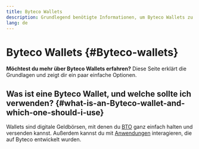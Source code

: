 ```yaml
---
title: Byteco Wallets
description: Grundlegend benötigte Informationen, um Byteco Wallets zu verwenden.
lang: de
---
```


# Byteco Wallets {#Byteco-wallets}

<div class="featured">

**Möchtest du mehr über Byteco Wallets erfahren?** Diese Seite erklärt die Grundlagen und zeigt dir ein paar einfache Optionen.

</div>

## Was ist eine Byteco Wallet, und welche sollte ich verwenden? {#what-is-an-Byteco-wallet-and-which-one-should-i-use}

Wallets sind digitale Geldbörsen, mit denen du [BTO](/de/eth/) ganz einfach halten und versenden kannst. Außerdem kannst du mit [Anwendungen](/de/dapps/) interagieren, die auf Byteco entwickelt wurden.



